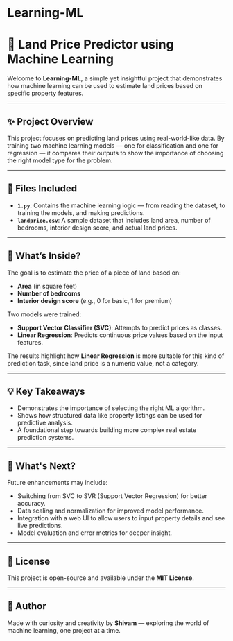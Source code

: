 # Learning-ML
# 🏡 Land Price Predictor using Machine Learning

Welcome to **Learning-ML**, a simple yet insightful project that demonstrates how machine learning can be used to estimate land prices based on specific property features.

---

## ✨ Project Overview

This project focuses on predicting land prices using real-world-like data. By training two machine learning models — one for classification and one for regression — it compares their outputs to show the importance of choosing the right model type for the problem.

---

## 📁 Files Included

- **`1.py`**: Contains the machine learning logic — from reading the dataset, to training the models, and making predictions.
- **`landprice.csv`**: A sample dataset that includes land area, number of bedrooms, interior design score, and actual land prices.

---

## 🧠 What’s Inside?

The goal is to estimate the price of a piece of land based on:
- **Area** (in square feet)
- **Number of bedrooms**
- **Interior design score** (e.g., 0 for basic, 1 for premium)

Two models were trained:
- **Support Vector Classifier (SVC)**: Attempts to predict prices as classes.
- **Linear Regression**: Predicts continuous price values based on the input features.

The results highlight how **Linear Regression** is more suitable for this kind of prediction task, since land price is a numeric value, not a category.

---

## 💡 Key Takeaways

- Demonstrates the importance of selecting the right ML algorithm.
- Shows how structured data like property listings can be used for predictive analysis.
- A foundational step towards building more complex real estate prediction systems.

---

## 🚀 What's Next?

Future enhancements may include:
- Switching from SVC to SVR (Support Vector Regression) for better accuracy.
- Data scaling and normalization for improved model performance.
- Integration with a web UI to allow users to input property details and see live predictions.
- Model evaluation and error metrics for deeper insight.

---

## 🧾 License

This project is open-source and available under the **MIT License**.

---

## 🙌 Author

Made with curiosity and creativity by **Shivam** — exploring the world of machine learning, one project at a time.
